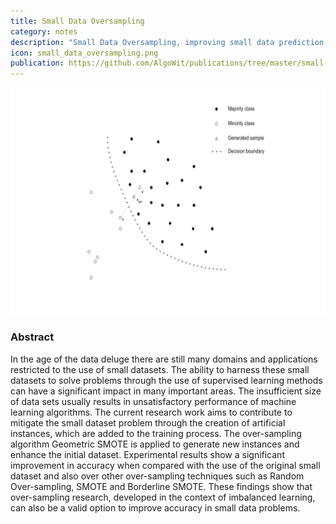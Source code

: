 ```yaml
---
title: Small Data Oversampling
category: notes
description: "Small Data Oversampling, improving small data prediction accuracy using the Geometric SMOTE algorithm."
icon: small_data_oversampling.png
publication: https://github.com/AlgoWit/publications/tree/master/small-data-oversampling 
---
```




<img src="/assets/images/publications/small_data_oversampling.png" class="img-fluid" alt="Small Data Over-sampling">



### Abstract

In the age of the data deluge there are still many domains and applications restricted to the use of small datasets. The ability to harness these small datasets to solve problems through the use of supervised learning methods can have a significant impact in many important areas. The insufficient size of data sets usually results in unsatisfactory performance of machine learning algorithms. The current research work aims to contribute to mitigate the small dataset problem through the creation of artificial instances, which are added to the training process. The over-sampling algorithm Geometric SMOTE is applied to generate new instances and enhance the initial dataset. Experimental results show a significant improvement in accuracy when compared with the use of the original small dataset and also over other over-sampling techniques such as Random Over-sampling, SMOTE and Borderline SMOTE. These findings show that over-sampling research, developed in the context of imbalanced learning, can also be a valid option to improve accuracy in small data problems.






